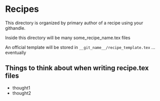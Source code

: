 # Recipes

This directory is organized by primary author of a recipe using your githandle.

Inside this directory will be many some_recipe_name.tex files 

An official template will be stored in `__git_name__/recipe_template.tex` ... eventually

## Things to think about when writing recipe.tex files

* thought1
* thought2
